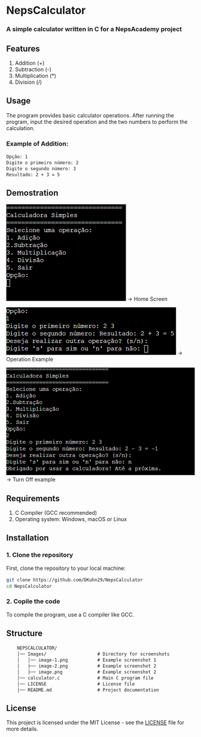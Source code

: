 # NepsCalculator
### A simple calculator written in C for a NepsAcademy project

## Features
1. Addition (+)
2. Subtraction (-)
3. Multiplication (*)
4. Division (/)

## Usage
The program provides basic calculator operations. After running the program, input the desired operation and the two numbers to perform the calculation.
### Example of Addition: 
```
Opção: 1
Digite o primeiro número: 2
Digite o segundo número: 3
Resultado: 2 + 3 = 5
```

## Demostration
![Example1](Images/image.png) -> Home Screen

![Example2](Images/image-1.png) -> Operation Example

![Example3](Images/image-2.png) -> Turn Off example


## Requirements
1. C Compiler (GCC recommended)
2. Operating system: Windows, macOS or Linux


## Installation
### 1. Clone the repository
First, clone the repository to your local machine:

```bash
git clone https://github.com/DKuhn29/NepsCalculator 
cd NepsCalculator
```
### 2. Copile the code
To compile the program, use a C compiler like GCC.

## Structure
```
    NEPSCALCULATOR/  
    │── Images/                   # Directory for screenshots
    │   │── image-1.png           # Example screenshot 1
    │   ├── image-2.png           # Example screenshot 2
    │   ├── image.png             # Example screenshot 2
    │── calculator.c              # Main C program file
    │── LICENSE                   # License file
    │── README.md                 # Project documentation
```

## License
This project is licensed under the MIT License - see the [LICENSE](LICENSE) file for more details.